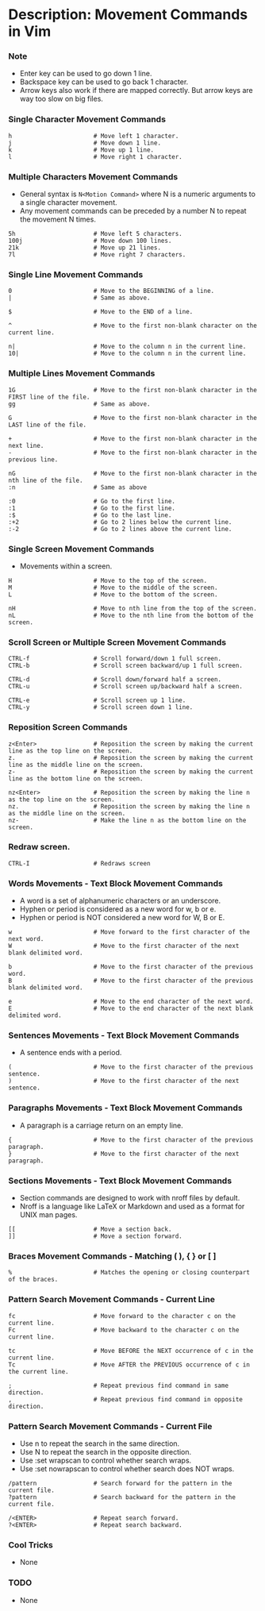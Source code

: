 # Description: Movement Commands in Vim

### Note
* Enter key can be used to go down 1 line.
* Backspace key can be used to go back 1 character.
* Arrow keys also work if there are mapped correctly. But arrow keys are way too slow on big files.

### Single Character Movement Commands
```
h                       # Move left 1 character.
j                       # Move down 1 line.
k                       # Move up 1 line.
l                       # Move right 1 character.
```

### Multiple Characters Movement Commands
* General syntax is `N<Motion Command>` where N is a numeric arguments to a single character movement.
* Any movement commands can be preceded by a number N to repeat the movement N times.
```
5h                      # Move left 5 characters.
100j                    # Move down 100 lines.
21k                     # Move up 21 lines.
7l                      # Move right 7 characters.
```

### Single Line Movement Commands
```
0                       # Move to the BEGINNING of a line.
|                       # Same as above.

$                       # Move to the END of a line.

^                       # Move to the first non-blank character on the current line.

n|                      # Move to the column n in the current line.
10|                     # Move to the column n in the current line.
```

### Multiple Lines Movement Commands
```
1G                      # Move to the first non-blank character in the FIRST line of the file.
gg                      # Same as above.

G                       # Move to the first non-blank character in the LAST line of the file.

+                       # Move to the first non-blank character in the next line.
-                       # Move to the first non-blank character in the previous line.

nG                      # Move to the first non-blank character in the nth line of the file.
:n                      # Same as above

:0                      # Go to the first line.
:1                      # Go to the first line.
:$                      # Go to the last line.
:+2                     # Go to 2 lines below the current line.
:-2                     # Go to 2 lines above the current line.
```

### Single Screen Movement Commands
* Movements within a screen.
```
H                       # Move to the top of the screen.
M                       # Move to the middle of the screen.
L                       # Move to the bottom of the screen.

nH                      # Move to nth line from the top of the screen.
nL                      # Move to the nth line from the bottom of the screen.
```

### Scroll Screen or Multiple Screen Movement Commands
```
CTRL-f                  # Scroll forward/down 1 full screen.
CTRL-b                  # Scroll screen backward/up 1 full screen.

CTRL-d                  # Scroll down/forward half a screen.
CTRL-u                  # Scroll screen up/backward half a screen.

CTRL-e                  # Scroll screen up 1 line.
CTRL-y                  # Scroll screen down 1 line.
```

### Reposition Screen Commands
```
z<Enter>                # Reposition the screen by making the current line as the top line on the screen.
z.                      # Reposition the screen by making the current line as the middle line on the screen.
z-                      # Reposition the screen by making the current line as the bottom line on the screen.

nz<Enter>               # Reposition the screen by making the line n as the top line on the screen.
nz.                     # Reposition the screen by making the line n as the middle line on the screen.
nz-                     # Make the line n as the bottom line on the screen.
```

### Redraw screen.
```
CTRL-I                  # Redraws screen
```

### Words Movements - Text Block Movement Commands
* A word is a set of alphanumeric characters or an underscore.
* Hyphen or period is considered as a new word for w, b or e.
* Hyphen or period is NOT considered a new word for W, B or E.
```
w                       # Move forward to the first character of the next word.
W                       # Move to the first character of the next blank delimited word.

b                       # Move to the first character of the previous word.
B                       # Move to the first character of the previous blank delimited word.

e                       # Move to the end character of the next word.
E                       # Move to the end character of the next blank delimited word.
```

### Sentences Movements - Text Block Movement Commands
*  A sentence ends with a period.
```
(                       # Move to the first character of the previous sentence.
)                       # Move to the first character of the next sentence.
```

### Paragraphs Movements - Text Block Movement Commands
* A paragraph is a carriage return on an empty line.
```
{                       # Move to the first character of the previous paragraph.
}                       # Move to the first character of the next paragraph.
```

### Sections Movements - Text Block Movement Commands
* Section commands are designed to work with nroff files by default.
* Nroff is a language like LaTeX or Markdown and used as a format for UNIX man pages.
```
[[                      # Move a section back.
]]                      # Move a section forward.
```

### Braces Movement Commands - Matching ( ), { } or [ ] 
```
%                       # Matches the opening or closing counterpart of the braces.
```

### Pattern Search Movement Commands - Current Line
```
fc                      # Move forward to the character c on the current line.
Fc                      # Move backward to the character c on the current line.

tc                      # Move BEFORE the NEXT occurrence of c in the current line.
Tc                      # Move AFTER the PREVIOUS occurrence of c in the current line.

;                       # Repeat previous find command in same direction.
,                       # Repeat previous find command in opposite direction.
```

### Pattern Search Movement Commands - Current File
* Use n to repeat the search in the same direction.
* Use N to repeat the search in the opposite direction.
* Use :set wrapscan to control whether search wraps.
* Use :set nowrapscan to control whether search does NOT wraps.
```
/pattern                # Search forward for the pattern in the current file.
?pattern                # Search backward for the pattern in the current file.

/<ENTER>                # Repeat search forward.
?<ENTER>                # Repeat search backward.
```

### Cool Tricks
* None

### TODO
* None
